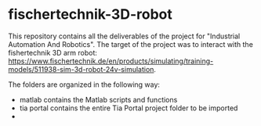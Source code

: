 # fischertechnik-3D-robot
This repository contains all the deliverables of the project for "Industrial Automation And Robotics". The target of the project was to interact with the fishertechnik 3D arm robot: https://www.fischertechnik.de/en/products/simulating/training-models/511938-sim-3d-robot-24v-simulation.


The folders are organized in the following way:
- matlab contains the Matlab scripts and functions
- tia portal contains the entire Tia Portal project folder to be imported
- 
